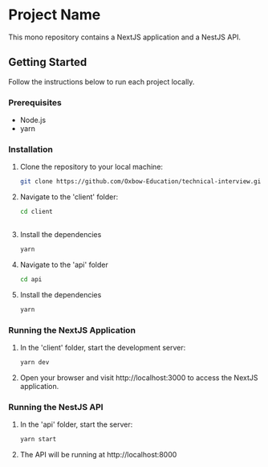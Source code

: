# Project Name

This mono repository contains a NextJS application and a NestJS API.

## Getting Started

Follow the instructions below to run each project locally.

### Prerequisites

- Node.js
- yarn

### Installation

1. Clone the repository to your local machine:

   ```bash
   git clone https://github.com/Oxbow-Education/technical-interview.git

2. Navigate to the 'client' folder:

    ```bash
    cd client
  
3. Install the dependencies

    ```bash
    yarn

4. Navigate to the 'api' folder

    ```bash
    cd api

5. Install the dependencies

    ```bash
    yarn

### Running the NextJS Application

1. In the 'client' folder, start the development server:

    ```bash
    yarn dev

2. Open your browser and visit http://localhost:3000 to access the NextJS application.


### Running the NestJS API

1. In the 'api' folder, start the server:

    ```bash
    yarn start

2. The API will be running at http://localhost:8000



